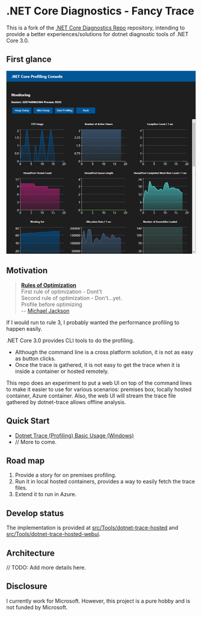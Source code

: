 # .NET Core Diagnostics - Fancy Trace

This is a fork of the [.NET Core Diagnostics Repo](https://github.com/dotnet/diagnostics) repository, intending to provide a better experiences/solutions for dotnet diagnostic tools of .NET Core 3.0.

## First glance

![First glance](documentation/dotnet-trace-hosted/media/webui-03.png)

## Motivation

> [**Rules of Optimization**](http://wiki.c2.com/?RulesOfOptimization)  
First rule of optimization - Dont't  
Second rule of optimization - Don't...yet.  
Profile before optimizing  
-- [Michael Jackson](http://wiki.c2.com/?MichaelJackson)

If I would run to rule 3, I probably wanted the performance profiling to happen easily.

.NET Core 3.0 provides CLI tools to do the profiling.

* Although the command line is a cross platform solution, it is not as easy as button clicks.
* Once the trace is gathered, it is not easy to get the trace when it is inside a container or hosted remotely.

This repo does an experiment to put a web UI on top of the command lines to make it easier to use for various scenarios: premises box, locally hosted container, Azure container. Also, the web UI will stream the trace file gathered by dotnet-trace allows offline analysis.

## Quick Start

* [Dotnet Trace (Profiling) Basic Usage (Windows)](./documentation/dotnet-trace-hosted/GetStarted.md)
* // More to come.

## Road map

1. Provide a story for on premises profiling.
1. Run it in local hosted containers, provides a way to easily fetch the trace files.
1. Extend it to run in Azure.

## Develop status

The implementation is provided at [src/Tools/dotnet-trace-hosted](./src/Tools/dotnet-trace-hosted) and [src/Tools/dotnet-trace-hosted-webui](./src/Tools/dotnet-trace-hosted-webui).

## Architecture

// TODO: Add more details here.

## Disclosure

I currently work for Microsoft. However, this project is a pure hobby and is not funded by Microsoft.
